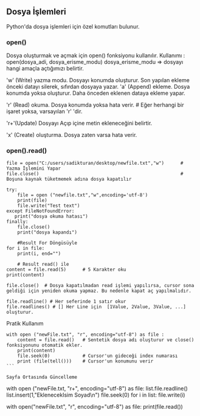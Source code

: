 ## Dosya İşlemleri
Python'da dosya işlemleri için özel komutları bulunur.

### open()
Dosya oluşturmak ve açmak için open() fonksiyonu kullanılır.
Kullanımı : open(dosya_adi, dosya_erisme_modu)
dosya_erisme_modu => dosyayı hangi amaçla açtığımızı belirtir.

'w' (Write) yazma modu. Dosyayı konumda oluşturur. 
            Son yapılan ekleme önceki datayı silerek, sıfırdan dosyaya yazar.
'a' (Append) ekleme. Dosya konumda yoksa oluşturur.
            Daha önceden eklenen dataya ekleme yapar.

'r' (Read) okuma. Dosya konumda yoksa hata verir.               # Eğer herhangi bir işaret yoksa, varsayılan 'r'  'dir.

'r+'(Update) Dosyayı Açıp içine metin ekleneceğini belirtir.

'x' (Create) oluşturma. Dosya zaten varsa hata verir.

### open().read()
```
file = open("C:/users/sadikturan/desktop/newfile.txt","w")      # Yazma İşlemini Yapar
file.close()                                                    # Boşuna kaynak tüketmemek adına dosya kapatılır

try:
    file = open ("newfile.txt","w",encoding='utf-8')
    print(file) 
    file.write("Test text")
except FileNotFoundError:
   print("dosya okuma hatası")
finally:
    file.close()
    print("dosya kapandı")

    #Result For Döngüsüyle
for i in file:
    print(i, end="")

    # Result read() ile
content = file.read(5)      # 5 Karakter oku
print(content)

file.close()  # Dosya kapatılmadan read işlemi yapılırsa, cursor sona geldiği için yeniden okuma yapmaz. Bu nedenle kapat aç yapılmalıdır.

file.readline() # Her seferinde 1 satır okur
file.readlines() # [] Her Line için  [1Value, 2Value, 3Value, ...] oluşturur.
```
Pratik Kullanım
````
with open ("newFile.txt", "r", encoding="utf-8") as file :
    content = file.read()   # Sentetik dosya adı oluşturur ve close() fonksiyonunu otomatik ekler.
    print(content)
    file.seek(0)            # Cursor'un gideceği index numarası
    print (file(tell()))    # Cursor'un konumunu verir
```

Sayfa Ortasında Güncelleme
````
with open ("newFile.txt, "r+", encoding="utf-8") as file:
    list.file.readline()
    list.insert(1,"EklenecekIsim Soyad\n")
    file.seek(0)
    for i in list:
        file.write(i)

with open("newFile.txt", "r", encoding="utf-8") as file:
    print(file.read())
```

